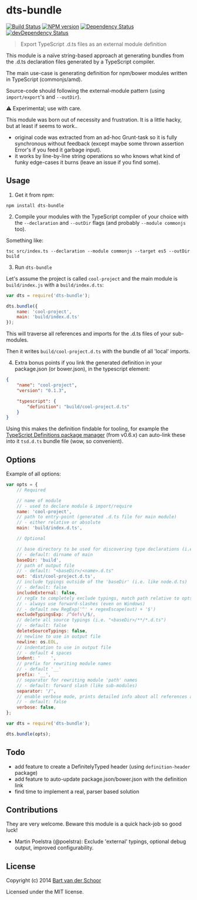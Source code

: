 # dts-bundle

[![Build Status](https://secure.travis-ci.org/grunt-ts/dts-bundle.svg?branch=master)](http://travis-ci.org/grunt-ts/dts-bundle) [![NPM version](https://badge.fury.io/js/dts-bundle.svg)](http://badge.fury.io/js/dts-bundle) [![Dependency Status](https://david-dm.org/grunt-ts/dts-bundle.svg)](https://david-dm.org/grunt-ts/dts-bundle) [![devDependency Status](https://david-dm.org/grunt-ts/dts-bundle/dev-status.svg)](https://david-dm.org/grunt-ts/dts-bundle#info=devDependencies)

> Export TypeScript .d.ts files as an external module definition

This module is a naïve string-based approach at generating bundles from the .d.ts declaration files generated by a TypeScript compiler.

The main use-case is generating definition for npm/bower modules written in TypeScript (commonjs/amd).

Source-code should following the external-module pattern (using `import/export`'s and `--outDir`).

:warning: Experimental; use with care.

This module was born out of necessity and frustration. It is a little hacky, but at least if seems to work..

- original code was extracted from an ad-hoc Grunt-task so it is fully synchronous without feedback (except maybe some thrown assertion Error's if you feed it garbage input).
- it works by line-by-line string operations so who knows what kind of funky edge-cases it burns (leave an issue if you find some).


## Usage

1) Get it from npm:

````
npm install dts-bundle
````

2) Compile your modules with the TypeScript compiler of your choice with the `--declaration` and `--outDir` flags (and probably `--module commonjs` too).

Something like:

````shell
tsc src/index.ts --declaration --module commonjs --target es5 --outDir build
````

3) Run `dts-bundle`

Let's assume the project is called `cool-project` and the main module is `build/index.js` with a `build/index.d.ts`:

````js
var dts = require('dts-bundle');

dts.bundle({
    name: 'cool-project',
    main: 'build/index.d.ts'
});
````

This will traverse all references and imports for the .d.ts files of your sub-modules.

Then it writes `build/cool-project.d.ts` with the bundle of all 'local' imports.

4) Extra bonus points if you link the generated definition in your package.json (or bower.json), in the typescript element:

````json
{
    "name": "cool-project",
    "version": "0.1.3",

    "typescript": {
        "definition": "build/cool-project.d.ts"
    }
}
````

Using this makes the definition findable for tooling, for example the [TypeScript Definitions package manager](https://github.com/DefinitelyTyped/tsd) (from v0.6.x) can auto-link these into it `tsd.d.ts` bundle file (wow, so convenient).


## Options

Example of all options:

````js
var opts = {
    // Required

	// name of module
	// - used to declare module & import/require
    name: 'cool-project', 
	// path to entry-point (generated .d.ts file for main module)
	// - either relative or absolute 
    main: 'build/index.d.ts', 

    // Optional

	// base directory to be used for discovering type declarations (i.e. from this project itself) 
	// - default: dirname of main
    baseDir: 'build',
	// path of output file
	// - default: "<baseDir>/<name>.d.ts" 
    out: 'dist/cool-project.d.ts',
	// include typings outside of the 'baseDir' (i.e. like node.d.ts)
	// - default: false 
    includeExternal: false, 
	// regEx to completely exclude typings, match path relative to opts.baseDir
	// - always use forward-slashes (even on Windows)
	// - default new RegExp('^' + regexEscape(out) + '$')
    excludeTypingsExp: /^defs\/$/,
  	// delete all source typings (i.e. "<baseDir>/**/*.d.ts")
	// - default: false
    deleteSourceTypings: false,
	// newline to use in output file 
    newline: os.EOL,
	// indentation to use in output file
	// - default 4 spaces
    indent: '    ', 
	// prefix for rewriting module names 
	// - default '__'
    prefix: '__', 
	// separator for rewriting module 'path' names
	// - default: forward slash (like sub-modules)
    separator: '/', 
	// enable verbose mode, prints detailed info about all references and includes/excludes
	// - default: false
    verbose: false, 
};

var dts = require('dts-bundle');

dts.bundle(opts);
````


## Todo

- add feature to create a DefinitelyTyped header (using `definition-header` package)
- add feature to auto-update package.json/bower.json with the definition link
- find time to implement a real, parser based solution


## Contributions

They are very welcome. Beware this module is a quick hack-job so good luck!

* Martin Poelstra (@poelstra): Exclude 'external' typings, optional debug output, improved configurability.


## License

Copyright (c) 2014 [Bart van der Schoor](https://github.com/Bartvds)

Licensed under the MIT license.
